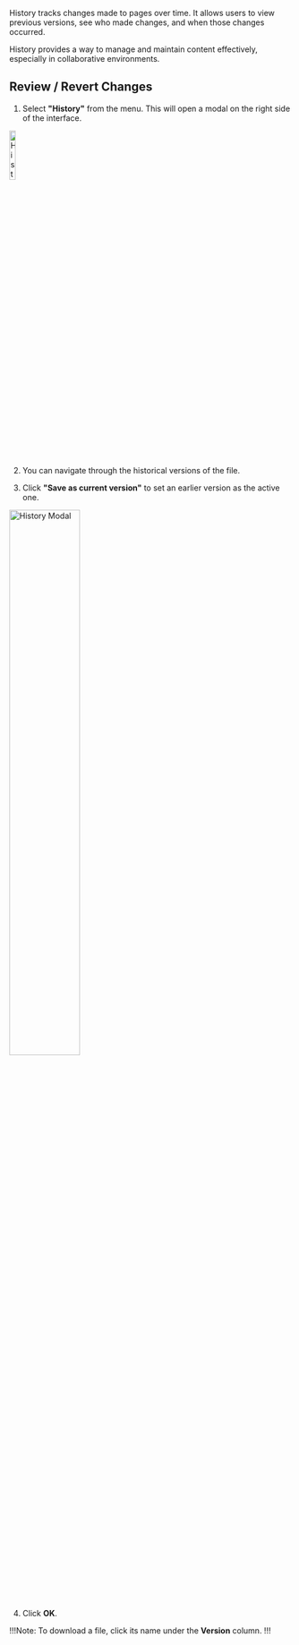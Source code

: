 History tracks changes made to pages over time. It allows users to view previous versions, see who made changes, and when those changes occurred.

History provides a way to manage and maintain content effectively, especially in collaborative environments.

## Review / Revert Changes

1. Select **"History"** from the menu. This will open a modal on the right side of the interface.

<p><img src="/static/images/common/history-menu.jpg" alt="History Menu" style="width: 15%;"></p>

2. You can navigate through the historical versions of the file.

3. Click <span class="text-red">**"Save as current version"**</span> to set an earlier version as the active one.

<p><img src="/static/images/files/history.jpg" alt="History Modal" style="width: 50%;"></p>

4. Click <span class="text-blue">**OK**</span>.

!!!Note:
To download a file, click its name under the **Version** column.
!!!